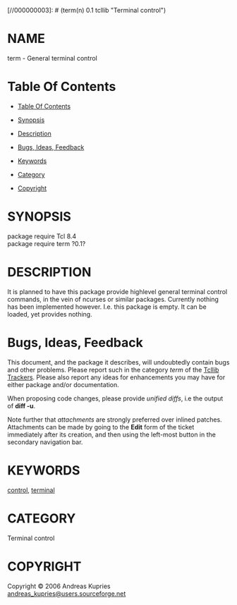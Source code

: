 
[//000000001]: # (term - Terminal control)
[//000000002]: # (Generated from file 'term.man' by tcllib/doctools with format 'markdown')
[//000000003]: # (term(n) 0.1 tcllib "Terminal control")

# NAME

term - General terminal control

# <a name='toc'></a>Table Of Contents

  -  [Table Of Contents](#toc)

  -  [Synopsis](#synopsis)

  -  [Description](#section1)

  -  [Bugs, Ideas, Feedback](#section2)

  -  [Keywords](#keywords)

  -  [Category](#category)

  -  [Copyright](#copyright)

# <a name='synopsis'></a>SYNOPSIS

package require Tcl 8.4  
package require term ?0.1?  

# <a name='description'></a>DESCRIPTION

It is planned to have this package provide highlevel general terminal control
commands, in the vein of ncurses or similar packages. Currently nothing has been
implemented however. I.e. this package is empty. It can be loaded, yet provides
nothing.

# <a name='section2'></a>Bugs, Ideas, Feedback

This document, and the package it describes, will undoubtedly contain bugs and
other problems. Please report such in the category *term* of the [Tcllib
Trackers](http://core.tcl.tk/tcllib/reportlist). Please also report any ideas
for enhancements you may have for either package and/or documentation.

When proposing code changes, please provide *unified diffs*, i.e the output of
__diff -u__.

Note further that *attachments* are strongly preferred over inlined patches.
Attachments can be made by going to the __Edit__ form of the ticket immediately
after its creation, and then using the left-most button in the secondary
navigation bar.

# <a name='keywords'></a>KEYWORDS

[control](../../../../index.md#control),
[terminal](../../../../index.md#terminal)

# <a name='category'></a>CATEGORY

Terminal control

# <a name='copyright'></a>COPYRIGHT

Copyright &copy; 2006 Andreas Kupries <andreas_kupries@users.sourceforge.net>
